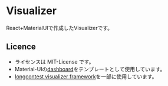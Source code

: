 # Visualizer

React+MaterialUIで作成したVisualizerです。

## Licence

* ライセンスは MIT-License です。
* Material-UIの[dashboard](https://github.com/mui/material-ui/tree/v5.10.1/docs/data/material/getting-started/templates/dashboard)をテンプレートとして使用しています。
* [longcontest visualizer framework](https://github.com/kmyk/longcontest-visualizer-framework)を一部に使用しています。